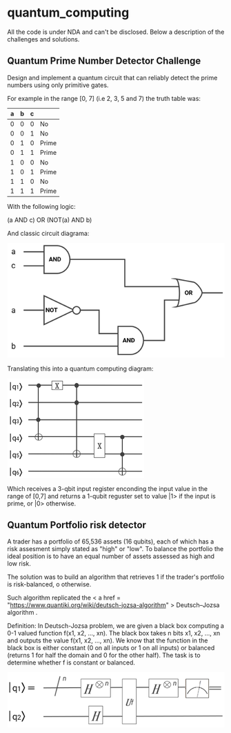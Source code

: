 # quantum_computing
All the code is under NDA and can't be disclosed.
Below a description of the challenges and solutions.

## Quantum Prime Number Detector Challenge

Design and implement a quantum circuit that can reliably detect the prime
numbers using only primitive gates.

For example in the range [0, 7] (i.e 2, 3, 5 and 7) the truth table was: 

| a  | b  |  c |   |
|---|---|---|---|
| 0 |  0 |  0 | No |
| 0  | 0  |  1 | No |
|  0 |  1 |  0 | Prime |
|  0 |  1 |  1 | Prime |
|  1 | 0  | 0 | No |
|  1 |  0 |  1 | Prime  |
|  1 |  1 |  0 | No |
|  1 |  1 |  1 | Prime |

With the following logic:

(a AND c) OR (NOT(a) AND b)

And classic circuit diagrama:

<img src="ClassicDiagram.PNG">


Translating this into a quantum computing diagram: 

<img src="QuantumDiagram.PNG">

Which receives a 3-qbit input register enconding the input value in the range of [0,7] and returns a 1-qubit reguster set to value |1> if the input is prime, or |0> otherwise.


## Quantum Portfolio risk detector

A trader has a portfolio of 65,536 assets (16 qubits), each of which has a risk assesment simply stated as "high" or "low". To balance the portfolio the ideal position is to have an equal number of assets assessed as high and low risk. 

The solution was to build an algorithm that retrieves 1 if the trader's portfolio is risk-balanced, o otherwise.

Such algorithm replicated the < a href = "https://www.quantiki.org/wiki/deutsch-jozsa-algorithm" > Deutsch–Jozsa algorithm  </a>. 

Definition: In Deutsch-Jozsa problem, we are given a black box computing a 0-1 valued function f(x1, x2, ..., xn). The black box takes n bits x1, x2, ..., xn and outputs the value f(x1, x2, ..., xn). We know that the function in the black box is either constant (0 on all inputs or 1 on all inputs) or balanced (returns 1 for half the domain and 0 for the other half). The task is to determine whether f is constant or balanced.


<img src="DeutschDiagram.PNG">



